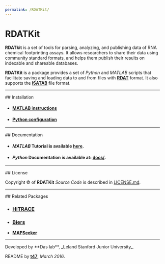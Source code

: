 ```yaml
---
permalink: /RDATKit/
---
```



# RDATKit

**RDATkit** is a set of tools for parsing, analyzing, and publishing data of RNA chemical footprinting assays. It allows researchers to share their data using community standard formats, and helps them publish their results on indexable and shareable databases.

**RDATKit** is a package provides a set of *Python* and *MATLAB* scripts that facilitate saving and loading data to and from files with [**RDAT**](https://rmdb.stanford.edu/deposit/specs/) format. It also supports the [**ISATAB**](http://ribosnitch.bio.unc.edu/snrnasm/) file format.

<hr/>
## Installation

* #### [MATLAB instructions](install/#MATLAB)

* #### [Python configuration](install/#Python)

<hr/>
## Documentation

* #### *MATLAB* Tutorial is available [**here**](/HiTRACE/tutorial/step_9/).

* #### *Python* Documentation is available at: [**docs/**](docs/).

<hr/>
## License

Copyright &copy; of **RDATKit** _Source Code_ is described in [LICENSE.md](https://github.com/RiboKit/RDATKit/blob/master/LICENSE.md).

<hr/>
## Related Packages

* ### [**HiTRACE**](/HiTRACE/)

* ### [**Biers**](https://daslab.github.io/Biers/)

* [**MAPSeeker**](https://ribokit.github.io/MAPseeker/)

<hr/>
Developed by **Das lab**, _Leland Stanford Junior University_.

README by [**t47**](http://t47.io/), *March 2016*.
